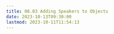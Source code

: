 ```yaml
---
title: 08.03 Adding Speakers to Objects
date: 2023-10-13T09:30:00
lastmod: 2023-10-11T11:54:13
---
```

